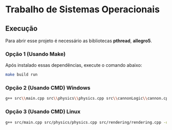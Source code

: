 # Trabalho de Sistemas Operacionais

## Execução
Para abrir esse projeto é necessário as bibliotecas **pthread**, **allegro5**.

### Opção 1 (Usando Make)

Após instalado essas dependências, execute o comando abaixo:
```bash
make build run
```

### Opção 2 (Usando CMD) Windows

```bash
g++ src\\main.cpp src\\physics\\physics.cpp src\\cannonLogic\\cannon.cpp src\\bombLogic\bomb.cpp src\\heliLogic\heli.cpp -o executable.exe -Wall -Wextra -Wshadow -Wconversion -lallegro -lallegro_font -lallegro_primitives -lallegro_image -pthread
```

### Opção 3 (Usando CMD) Linux

```bash
g++ src/main.cpp src/physics/physics.cpp src/rendering/rendering.cpp -o executable.exe -Wall -Wextra -Wshadow -Wconversion -lallegro -lallegro_font -lallegro_primitives -lallegro_image
```